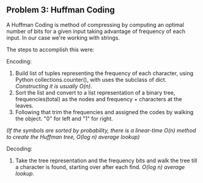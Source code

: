 Problem 3: Huffman Coding
------------

A Huffman Coding is method of compressing by computing an optimal number of bits for a 
given input taking advantage of frequency of each input. In our case we're working with 
strings.

The steps to accomplish this were:
 
 Encoding:
 1. Build list of tuples representing the frequency of each character, using Python 
 collections.counter(), with uses the subclass of dict. _Constructing it is usually O(n)_.
 2. Sort the list and convert to a list representation of a binary tree, frequencies(total)
 as the nodes and frequency + characters at the leaves. 
 3. Following that trim the frequencies and assigned the codes by walking the object.
 "0" for left and "1" for right.

_(If the symbols are sorted by probability, there is a linear-time O(n) method to 
create the Huffman tree, O(log n) average lookup)_

 Decoding:
 1. Take the tree representation and the frequency bits and walk the tree till a character
 is found, starting over after each find. _O(log n) average lookup_.


